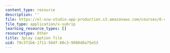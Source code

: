```yaml
---
content_type: resource
description: ''
file: https://ol-ocw-studio-app-production.s3.amazonaws.com/courses/6-451-principles-of-digital-communication-ii-spring-2005/79c371b61f1156df80c39980d0a75e53_DNoNTre2Cf4.vtt
file_type: application/x-subrip
learning_resource_types: []
resourcetype: Other
title: 3play caption file
uid: 79c371b6-1f11-56df-80c3-9980d0a75e53
---
```

